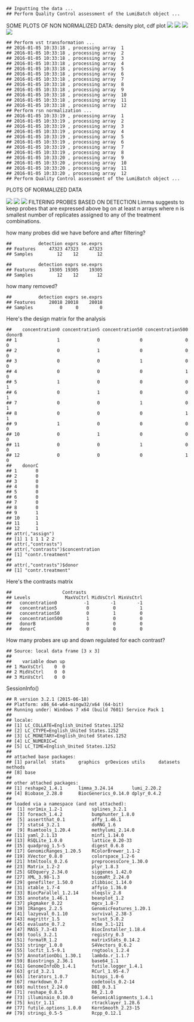     ## Inputting the data ...
    ## Perform Quality Control assessment of the LumiBatch object ...

SOME PLOTS OF NON NORMALIZED DATA: density plot, cdf plot ![](raw-data-analysis_files/figure-markdown_github/unnamed-chunk-3-1.png) ![](raw-data-analysis_files/figure-markdown_github/unnamed-chunk-3-2.png) ![](raw-data-analysis_files/figure-markdown_github/unnamed-chunk-3-3.png) ![](raw-data-analysis_files/figure-markdown_github/unnamed-chunk-3-4.png)

    ## Perform vst transformation ...
    ## 2016-01-05 10:33:18 , processing array  1 
    ## 2016-01-05 10:33:18 , processing array  2 
    ## 2016-01-05 10:33:18 , processing array  3 
    ## 2016-01-05 10:33:18 , processing array  4 
    ## 2016-01-05 10:33:18 , processing array  5 
    ## 2016-01-05 10:33:18 , processing array  6 
    ## 2016-01-05 10:33:18 , processing array  7 
    ## 2016-01-05 10:33:18 , processing array  8 
    ## 2016-01-05 10:33:18 , processing array  9 
    ## 2016-01-05 10:33:18 , processing array  10 
    ## 2016-01-05 10:33:18 , processing array  11 
    ## 2016-01-05 10:33:18 , processing array  12 
    ## Perform rsn normalization ...
    ## 2016-01-05 10:33:19 , processing array  1 
    ## 2016-01-05 10:33:19 , processing array  2 
    ## 2016-01-05 10:33:19 , processing array  3 
    ## 2016-01-05 10:33:19 , processing array  4 
    ## 2016-01-05 10:33:19 , processing array  5 
    ## 2016-01-05 10:33:19 , processing array  6 
    ## 2016-01-05 10:33:19 , processing array  7 
    ## 2016-01-05 10:33:19 , processing array  8 
    ## 2016-01-05 10:33:20 , processing array  9 
    ## 2016-01-05 10:33:20 , processing array  10 
    ## 2016-01-05 10:33:20 , processing array  11 
    ## 2016-01-05 10:33:20 , processing array  12 
    ## Perform Quality Control assessment of the LumiBatch object ...

PLOTS OF NORMALIZED DATA

![](raw-data-analysis_files/figure-markdown_github/unnamed-chunk-4-1.png) ![](raw-data-analysis_files/figure-markdown_github/unnamed-chunk-4-2.png) ![](raw-data-analysis_files/figure-markdown_github/unnamed-chunk-4-3.png) FILTERING PROBES BASED ON DETECTION Limma suggests to keep probes that are expressed above bg on at least n arrays where n is smallest number of replicates assigned to any of the treatment combinations.

how many probes did we have before and after filtering?

    ##          detection exprs se.exprs
    ## Features     47323 47323    47323
    ## Samples         12    12       12

    ##          detection exprs se.exprs
    ## Features     19305 19305    19305
    ## Samples         12    12       12

how many removed?

    ##          detection exprs se.exprs
    ## Features     28018 28018    28018
    ## Samples          0     0        0

Here's the design matrix for the analysis

    ##    concentration0 concentration5 concentration50 concentration500 donorB
    ## 1               1              0               0                0      0
    ## 2               0              1               0                0      0
    ## 3               0              0               1                0      0
    ## 4               0              0               0                1      0
    ## 5               1              0               0                0      1
    ## 6               0              1               0                0      1
    ## 7               0              0               1                0      1
    ## 8               0              0               0                1      1
    ## 9               1              0               0                0      0
    ## 10              0              1               0                0      0
    ## 11              0              0               1                0      0
    ## 12              0              0               0                1      0
    ##    donorC
    ## 1       0
    ## 2       0
    ## 3       0
    ## 4       0
    ## 5       0
    ## 6       0
    ## 7       0
    ## 8       0
    ## 9       1
    ## 10      1
    ## 11      1
    ## 12      1
    ## attr(,"assign")
    ## [1] 1 1 1 1 2 2
    ## attr(,"contrasts")
    ## attr(,"contrasts")$concentration
    ## [1] "contr.treatment"
    ## 
    ## attr(,"contrasts")$donor
    ## [1] "contr.treatment"

Here's the contrasts matrix

    ##                   Contrasts
    ## Levels             MaxVsCtrl MidVsCtrl MinVsCtrl
    ##   concentration0          -1        -1        -1
    ##   concentration5           0         0         1
    ##   concentration50          0         1         0
    ##   concentration500         1         0         0
    ##   donorB                   0         0         0
    ##   donorC                   0         0         0

How many probes are up and down regulated for each contrast?

    ## Source: local data frame [3 x 3]
    ## 
    ##    variable down up
    ## 1 MaxVsCtrl    0  0
    ## 2 MidVsCtrl    0  0
    ## 3 MinVsCtrl    0  0

SessionInfo()

    ## R version 3.2.1 (2015-06-18)
    ## Platform: x86_64-w64-mingw32/x64 (64-bit)
    ## Running under: Windows 7 x64 (build 7601) Service Pack 1
    ## 
    ## locale:
    ## [1] LC_COLLATE=English_United States.1252 
    ## [2] LC_CTYPE=English_United States.1252   
    ## [3] LC_MONETARY=English_United States.1252
    ## [4] LC_NUMERIC=C                          
    ## [5] LC_TIME=English_United States.1252    
    ## 
    ## attached base packages:
    ## [1] parallel  stats     graphics  grDevices utils     datasets  methods  
    ## [8] base     
    ## 
    ## other attached packages:
    ## [1] reshape2_1.4.1      limma_3.24.14       lumi_2.20.2        
    ## [4] Biobase_2.28.0      BiocGenerics_0.14.0 dplyr_0.4.2        
    ## 
    ## loaded via a namespace (and not attached):
    ##  [1] nor1mix_1.2-1           splines_3.2.1          
    ##  [3] foreach_1.4.2           bumphunter_1.8.0       
    ##  [5] assertthat_0.1          affy_1.46.1            
    ##  [7] stats4_3.2.1            doRNG_1.6              
    ##  [9] Rsamtools_1.20.4        methylumi_2.14.0       
    ## [11] yaml_2.1.13             minfi_1.14.0           
    ## [13] RSQLite_1.0.0           lattice_0.20-33        
    ## [15] quadprog_1.5-5          digest_0.6.8           
    ## [17] GenomicRanges_1.20.5    RColorBrewer_1.1-2     
    ## [19] XVector_0.8.0           colorspace_1.2-6       
    ## [21] htmltools_0.2.6         preprocessCore_1.30.0  
    ## [23] Matrix_1.2-2            plyr_1.8.3             
    ## [25] GEOquery_2.34.0         siggenes_1.42.0        
    ## [27] XML_3.98-1.3            biomaRt_2.24.0         
    ## [29] genefilter_1.50.0       zlibbioc_1.14.0        
    ## [31] xtable_1.7-4            affyio_1.36.0          
    ## [33] BiocParallel_1.2.14     nleqslv_2.8            
    ## [35] annotate_1.46.1         beanplot_1.2           
    ## [37] pkgmaker_0.22           mgcv_1.8-7             
    ## [39] IRanges_2.2.5           GenomicFeatures_1.20.1 
    ## [41] lazyeval_0.1.10         survival_2.38-3        
    ## [43] magrittr_1.5            mclust_5.0.2           
    ## [45] evaluate_0.7.2          nlme_3.1-121           
    ## [47] MASS_7.3-43             BiocInstaller_1.18.4   
    ## [49] tools_3.2.1             registry_0.3           
    ## [51] formatR_1.2             matrixStats_0.14.2     
    ## [53] stringr_1.0.0           S4Vectors_0.6.2        
    ## [55] locfit_1.5-9.1          rngtools_1.2.4         
    ## [57] AnnotationDbi_1.30.1    lambda.r_1.1.7         
    ## [59] Biostrings_2.36.1       base64_1.1             
    ## [61] GenomeInfoDb_1.4.1      futile.logger_1.4.1    
    ## [63] grid_3.2.1              RCurl_1.95-4.7         
    ## [65] iterators_1.0.7         bitops_1.0-6           
    ## [67] rmarkdown_0.7           codetools_0.2-14       
    ## [69] multtest_2.24.0         DBI_0.3.1              
    ## [71] reshape_0.8.5           R6_2.1.0               
    ## [73] illuminaio_0.10.0       GenomicAlignments_1.4.1
    ## [75] knitr_1.11              rtracklayer_1.28.6     
    ## [77] futile.options_1.0.0    KernSmooth_2.23-15     
    ## [79] stringi_0.5-5           Rcpp_0.12.1
